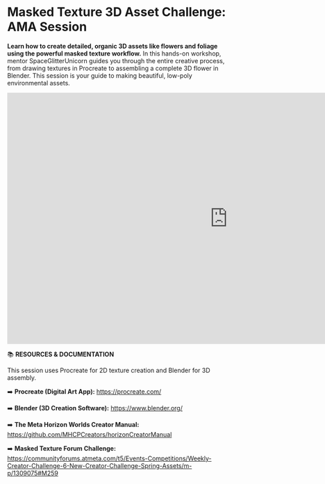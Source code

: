 # Masked Texture 3D Asset Challenge: AMA Session
**Learn how to create detailed, organic 3D assets like flowers and foliage using the powerful masked texture workflow.** In this hands-on workshop, mentor SpaceGlitterUnicorn guides you through the entire creative process, from drawing textures in Procreate to assembling a complete 3D flower in Blender. This session is your guide to making beautiful, low-poly environmental assets.

<iframe width="1014" height="579" src="https://www.youtube.com/embed/xgJUB6YgsC8" title="MHCP Mentor Office Hour Video: Challenge AMA_Masked 3D Texture with SpaceGlitterUnicorn" frameborder="0" allow="accelerometer; autoplay; clipboard-write; encrypted-media; gyroscope; picture-in-picture; web-share" referrerpolicy="strict-origin-when-cross-origin" allowfullscreen></iframe>

📚 **RESOURCES & DOCUMENTATION**

This session uses Procreate for 2D texture creation and Blender for 3D assembly.

➡️ **Procreate (Digital Art App):** https://procreate.com/

➡️ **Blender (3D Creation Software):** https://www.blender.org/

➡️ **The Meta Horizon Worlds Creator Manual:** https://github.com/MHCPCreators/horizonCreatorManual

➡️ **Masked Texture Forum Challenge:** https://communityforums.atmeta.com/t5/Events-Competitions/Weekly-Creator-Challenge-6-New-Creator-Challenge-Spring-Assets/m-p/1309075#M259
